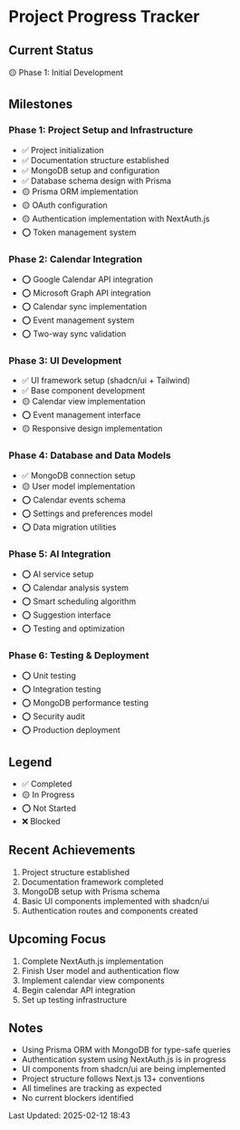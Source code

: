 # Project Progress Tracker

## Current Status

🟡 Phase 1: Initial Development

## Milestones

### Phase 1: Project Setup and Infrastructure

- ✅ Project initialization
- ✅ Documentation structure established
- ✅ MongoDB setup and configuration
- ✅ Database schema design with Prisma
- 🟡 Prisma ORM implementation
- 🟡 OAuth configuration
- 🟡 Authentication implementation with NextAuth.js
- ⭕ Token management system

### Phase 2: Calendar Integration

- ⭕ Google Calendar API integration
- ⭕ Microsoft Graph API integration
- ⭕ Calendar sync implementation
- ⭕ Event management system
- ⭕ Two-way sync validation

### Phase 3: UI Development

- ✅ UI framework setup (shadcn/ui + Tailwind)
- ✅ Base component development
- 🟡 Calendar view implementation
- ⭕ Event management interface
- 🟡 Responsive design implementation

### Phase 4: Database and Data Models

- ✅ MongoDB connection setup
- 🟡 User model implementation
- ⭕ Calendar events schema
- ⭕ Settings and preferences model
- ⭕ Data migration utilities

### Phase 5: AI Integration

- ⭕ AI service setup
- ⭕ Calendar analysis system
- ⭕ Smart scheduling algorithm
- ⭕ Suggestion interface
- ⭕ Testing and optimization

### Phase 6: Testing & Deployment

- ⭕ Unit testing
- ⭕ Integration testing
- ⭕ MongoDB performance testing
- ⭕ Security audit
- ⭕ Production deployment

## Legend

- ✅ Completed
- 🟡 In Progress
- ⭕ Not Started
- ❌ Blocked

## Recent Achievements

1. Project structure established
2. Documentation framework completed
3. MongoDB setup with Prisma schema
4. Basic UI components implemented with shadcn/ui
5. Authentication routes and components created

## Upcoming Focus

1. Complete NextAuth.js implementation
2. Finish User model and authentication flow
3. Implement calendar view components
4. Begin calendar API integration
5. Set up testing infrastructure

## Notes

- Using Prisma ORM with MongoDB for type-safe queries
- Authentication system using NextAuth.js is in progress
- UI components from shadcn/ui are being implemented
- Project structure follows Next.js 13+ conventions
- All timelines are tracking as expected
- No current blockers identified

Last Updated: 2025-02-12 18:43
